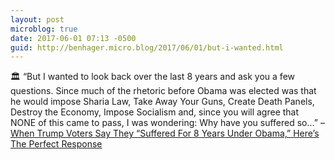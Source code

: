 ```yaml
---
layout: post
microblog: true
date: 2017-06-01 07:13 -0500
guid: http://benhager.micro.blog/2017/06/01/but-i-wanted.html
---
```

🏛 “But I wanted to look back over the last 8 years and ask you a few questions. Since much of the rhetoric before Obama was elected was that he would impose Sharia Law, Take Away Your Guns, Create Death Panels, Destroy the Economy, Impose Socialism and, since you will agree that NONE of this came to pass, I was wondering: Why have you suffered so…” – [When Trump Voters Say They “Suffered For 8 Years Under Obama,” Here’s The Perfect Response](http://www.voices4hillary.com/when-trump-voters-say-they-suffered-for-8-years-under-obama-heres-the--2280512289.html?xrs=RebelMouse_fb&ts=1487945130)
